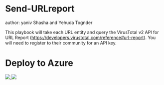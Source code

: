 # Send-URLreport
author: yaniv Shasha and Yehuda Tognder

This playbook will take each URL entity and query the VirusTotal v2 API for URL Report (https://developers.virustotal.com/reference#url-report).  You will need to register to their community for an API key.

# Deploy to Azure
<a href="https://portal.azure.com/#create/Microsoft.Template/uri/https%3A%2F%2Fraw.githubusercontent.com%2FAzure%2FAzure-Sentinel%2Fmaster%2FPlaybooks%2FSend-UrlReport%2Fazuredeploy.json" target="_blank">
<img src="https://aka.ms/deploytoazurebutton""/>
</a>
<a href="https://portal.azure.us/#create/Microsoft.Template/uri/https%3A%2F%2Fraw.githubusercontent.com%2FAzure%2FAzure-Sentinel%2Fmaster%2FPlaybooks%2FSend-UrlReport%2Fazuredeploy.json" target="_blank">
<img src="https://aka.ms/deploytoazuregovbutton"/>
</a>